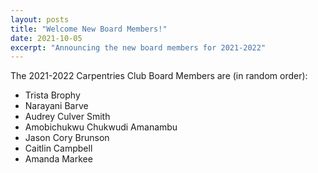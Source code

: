 ```yaml
---
layout: posts
title: "Welcome New Board Members!"
date: 2021-10-05
excerpt: "Announcing the new board members for 2021-2022"
---
```


The 2021-2022 Carpentries Club Board Members are (in random order): 

* Trista Brophy
* Narayani Barve
* Audrey Culver Smith
* Amobichukwu Chukwudi Amanambu
* Jason Cory Brunson
* Caitlin Campbell
* Amanda Markee

